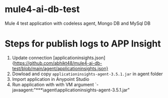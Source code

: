 # mule4-ai-db-test
Mule 4 test application with codeless agent, Mongo DB and MySql DB

# Steps for publish logs to APP Insight
1. Update connection [applicationinsights.json]{https://github.com/abhikt48/mule4-ai-db-test/blob/main/agent/applicationinsights.json}
2. Dowload and copy `applicationinsights-agent-3.5.1.jar` in agent folder
3. Import application in Anypoint Studio
4. Run application with with VM argument `-javaagent:"***\agent\applicationinsights-agent-3.5.1.jar" 
